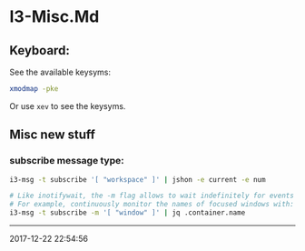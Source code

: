 # I3-Misc.Md

## Keyboard:
See the available keysyms:
```bash
xmodmap -pke
```
Or use `xev` to see the keysyms.

## Misc new stuff

### subscribe message type:

``` sh
i3-msg -t subscribe '[ "workspace" ]' | jshon -e current -e num

# Like inotifywait, the -m flag allows to wait indefinitely for events
# For example, continuously monitor the names of focused windows with:
i3-msg -t subscribe -m '[ "window" ]' | jq .container.name
```

-----------------------------------------
2017-12-22 22:54:56

